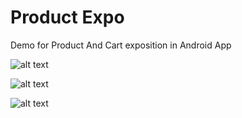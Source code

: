 # Product Expo
Demo for Product And Cart exposition in  Android App  
   

![alt text](Screenshot_20170917-233223.png "Final Screen shot of the application")

![alt text](Screenshot_20170917-233230.png "Final Screen shot of the application")

![alt text](Screenshot_20170917-233705.png "Final Screen shot of the application")

